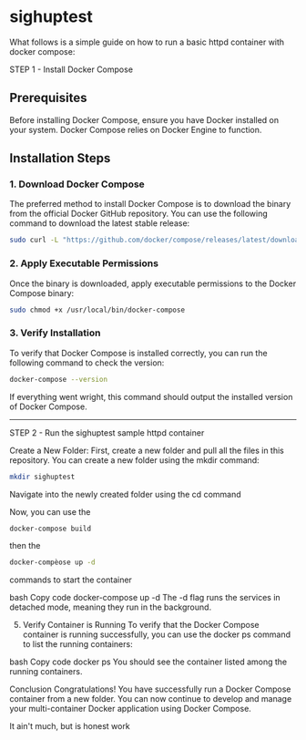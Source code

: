 # sighuptest

What follows is a simple guide on how to run a basic httpd container with docker compose:

STEP 1 - Install Docker Compose

## Prerequisites

Before installing Docker Compose, ensure you have Docker installed on your system. Docker Compose relies on Docker Engine to function.

## Installation Steps

### 1. Download Docker Compose

The preferred method to install Docker Compose is to download the binary from the official Docker GitHub repository. You can use the following command to download the latest stable release:

```bash
sudo curl -L "https://github.com/docker/compose/releases/latest/download/docker-compose-$(uname -s)-$(uname -m)" -o /usr/local/bin/docker-compose
```

### 2. Apply Executable Permissions

Once the binary is downloaded, apply executable permissions to the Docker Compose binary:

```bash
sudo chmod +x /usr/local/bin/docker-compose
```

### 3. Verify Installation

To verify that Docker Compose is installed correctly, you can run the following command to check the version:

```bash
docker-compose --version
```

If everything went wright, this command should output the installed version of Docker Compose.

---

STEP 2 - Run the sighuptest sample httpd container

Create a New Folder:
First, create a new folder and pull all the files in this repository. You can create a new folder using the mkdir command:

```bash
mkdir sighuptest
```

Navigate into the newly created folder using the cd command

Now, you can use the 
```bash
docker-compose build
```
then the
```bash
docker-compèose up -d
```
commands to start the container

bash
Copy code
docker-compose up -d
The -d flag runs the services in detached mode, meaning they run in the background.

5. Verify Container is Running
To verify that the Docker Compose container is running successfully, you can use the docker ps command to list the running containers:

bash
Copy code
docker ps
You should see the container listed among the running containers.

Conclusion
Congratulations! You have successfully run a Docker Compose container from a new folder. You can now continue to develop and manage your multi-container Docker application using Docker Compose.



It ain't much, but is honest work
